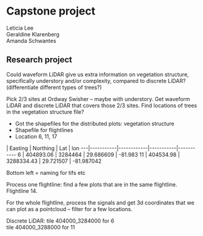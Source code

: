 # Capstone project
Leticia Lee       
Geraldine Klarenberg        
Amanda Schwantes       

## Research project

Could waveform LiDAR give us extra information on vegetation structure, specifically understory and/or complexity, compared to discrete LiDAR?
(differentiate different types of trees?) 

Pick 2/3 sites at Ordway Swisher – maybe with understory.
Get waveform LiDAR and discrete LiDAR that covers those 2/3 sites.
Find locations of trees in the vegetation structure file?

-	Got the shapefiles for the distributed plots: vegetation structure
-	Shapefile for flightlines
-	Location 6, 11, 17

   | Easting   | Northing   | Lat       | lon
---|-----------|------------|-----------|-----------
6  | 404893.06 | 3284464    | 29.686609 | -81.983
11 | 404534.98 | 3288334.43 | 29.721507 | -81.987042

Bottom left = naming for tifs etc

Process one flightline: find a few plots that are in the same flightline. Flightline 14.

For the whole flightline, process the signals and get 3d coordinates that we can plot as a pointcloud – filter for a few locations.

Discrete LiDAR: 
tile 404000_3284000 for 6              
tile 404000_3288000 for 11
